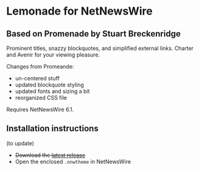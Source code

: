 # Lemonade for NetNewsWire
## Based on Promenade by Stuart Breckenridge

Prominent titles, snazzy blockquotes, and simplified external links. Charter and Avenir for your viewing pleasure.

Changes from Promeande:
- un-centered stuff
- updated blockquote styling
- updated fonts and sizing a bit
- reorganized CSS file

Requires NetNewsWire 6.1.

## Installation instructions
(to update)
- ~~Download the [latest release](https://github.com/stuartbreckenridge/NNWThemesPromenade/archive/refs/tags/14.zip)~~
- Open the enclosed `.nnwtheme` in NetNewsWire

